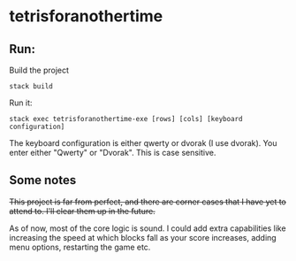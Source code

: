 # tetrisforanothertime

## Run:

Build the project

`stack build`

Run it:

`stack exec tetrisforanothertime-exe [rows] [cols] [keyboard configuration]`

The keyboard configuration is either qwerty or dvorak (I use dvorak).
You enter either "Qwerty" or "Dvorak". This is case sensitive.

## Some notes

~~This project is far from perfect, and there are corner cases that I
have yet to attend to. I'll clear them up in the future.~~

As of now, most of the core logic is sound. I could add extra
capabilities like increasing the speed at which blocks fall as your
score increases, adding menu options, restarting the game etc.
